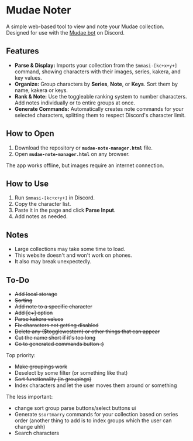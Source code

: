 # Mudae Noter

A simple web-based tool to view and note your Mudae collection.  
Designed for use with the [Mudae bot](https://top.gg/bot/432610292342587392) on Discord.


## Features

-   **Parse & Display:** Imports your collection from the `$mmasi-[kc+x+y+]` command, showing characters with their images, series, kakera, and key values.
-   **Organize:** Group characters by **Series**, **Note**, or **Keys**. Sort them by name, kakera or keys.
-   **Rank & Note:** Use the toggleable ranking system to number characters. Add notes individually or to entire groups at once.
-   **Generate Commands:** Automatically creates note commands for your selected characters, splitting them to respect Discord's character limit.

## How to Open

1. Download the repository or **`mudae-note-manager.html`** file.
2. Open **`mudae-note-manager.html`** on any browser.

The app works offline, but images require an internet connection.


## How to Use

1. Run `$mmasi-[kc+x+y+]` in Discord.  
2. Copy the character list.  
3. Paste it in the page and click **Parse Input**.  
4. Add notes as needed.


## Notes

- Large collections may take some time to load.
- This website doesn't and won't work on phones.
- It also may break unexpectedly.

## To-Do

- ~~Add local storage~~
- ~~Sorting~~
- ~~Add note to a specific character~~
- ~~Add [c+] option~~
- ~~Parse kakera values~~
- ~~Fix characters not getting disabled~~
- ~~Delete any ($togglewestern) or other things that can appear~~
- ~~Cut the name short if it's too long~~
- ~~Go to generated commands button :)~~

Top priority:
- ~~Make groupings work~~
- Deselect by some filter (or something like that)
- ~~Sort functionality (in groupings)~~
- Index characters and let the user moves them around or something

The less important:
- change sort group parse buttons/select buttons ui
- Generate `$sortmarry` commands for your collection based on series order (another thing to add is to index groups which the user can change uhh)
- Search characters
